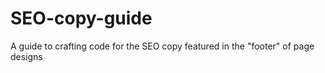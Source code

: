 # SEO-copy-guide
A guide to crafting code for the SEO copy featured in the "footer" of page designs
